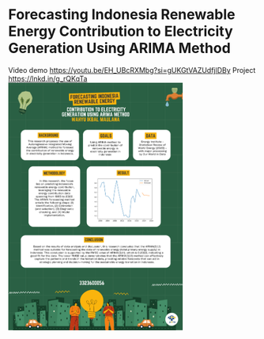 # Forecasting Indonesia Renewable Energy Contribution to Electricity Generation Using ARIMA Method
 
Video demo
https://youtu.be/EH_UBcRXMbg?si=gUKGtVAZUdfjlDBy
Project 
https://lnkd.in/g_rQKqTa
<img src="media/Poster.png" alt="alt text" width="70%">

